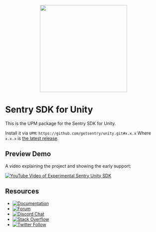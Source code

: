 <p align="center">
  <a href="https://sentry.io" target="_blank" align="center">
    <img src="https://sentry-brand.storage.googleapis.com/sentry-logo-black.png" width="280">
  </a>
  <br />
</p>

Sentry SDK for Unity
===========

This is the UPM package for the Sentry SDK for Unity.

Install it via `UPM`: `https://github.com/getsentry/unity.git#x.x.x`
Where `x.x.x` is [the latest release](https://github.com/getsentry/unity/releases).

## Preview Demo

A video explaining the project and showing the early support:

[![YouTube Video of Experimental Sentry Unity SDK](https://img.youtube.com/vi/bHc4QMlV8bM/0.jpg)](https://www.youtube.com/watch?v=bHc4QMlV8bM)

## Resources

* [![Documentation](https://img.shields.io/badge/documentation-sentry.io-green.svg)](https://docs.sentry.io/platforms/dotnet/)
* [![Forum](https://img.shields.io/badge/forum-sentry-green.svg)](https://forum.sentry.io/c/sdks)
* [![Discord Chat](https://img.shields.io/discord/621778831602221064?logo=discord&logoColor=ffffff&color=7389D8)](https://discord.gg/PXa5Apfe7K)  
* [![Stack Overflow](https://img.shields.io/badge/stack%20overflow-sentry-green.svg)](http://stackoverflow.com/questions/tagged/sentry)
* [![Twitter Follow](https://img.shields.io/twitter/follow/getsentry?label=getsentry&style=social)](https://twitter.com/intent/follow?screen_name=getsentry)
